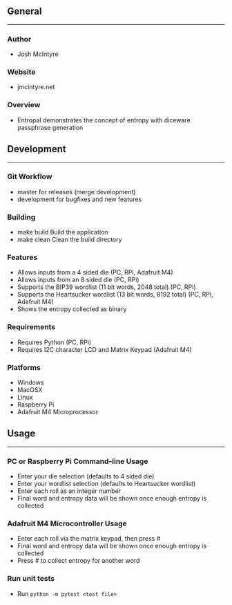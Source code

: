 ## General
____________

### Author
* Josh McIntyre

### Website
* jmcintyre.net

### Overview
* Entropal demonstrates the concept of entropy with diceware passphrase generation

## Development
________________

### Git Workflow
* master for releases (merge development)
* development for bugfixes and new features

### Building
* make build
Build the application
* make clean
Clean the build directory

### Features
* Allows inputs from a 4 sided die (PC, RPi, Adafruit M4)
* Allows inputs from an 8 sided die (PC, RPi)
* Supports the BIP39 wordlist (11 bit words, 2048 total) (PC, RPi)
* Supports the Heartsucker wordlist (13 bit words, 8192 total) (PC, RPi, Adafruit M4)
* Shows the entropy collected as binary

### Requirements
* Requires Python (PC, RPi)
* Requires I2C character LCD and Matrix Keypad (Adafruit M4)

### Platforms
* Windows
* MacOSX
* Linux
* Raspberry Pi
* Adafruit M4 Microprocessor

## Usage
____________

### PC or Raspberry Pi Command-line Usage
* Enter your die selection (defaults to 4 sided die)
* Enter your wordlist selection (defaults to Heartsucker wordlist)
* Enter each roll as an integer number
* Final word and entropy data will be shown once enough entropy is collected

### Adafruit M4 Microcontroller Usage
* Enter each roll via the matrix keypad, then press #
* Final word and entropy data will be shown once enough entropy is collected
* Press # to collect entropy for another word

### Run unit tests
* Run `python -m pytest <test file>`